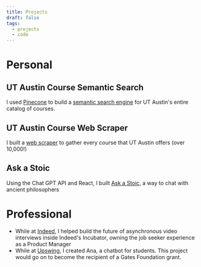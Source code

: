 ```yaml
---
title: Projects
draft: false
tags:
  - projects
  - code
---
```

# Personal
## UT Austin Course Semantic Search
I used [Pinecone](https://www.pinecone.io/) to build a [semantic search engine](https://github.com/SomewhatJustin/ut-course-search) for UT Austin's entire catalog of courses.
## UT Austin Course Web Scraper
I built a [web scraper](https://github.com/SomewhatJustin/UT-Austin-Course-Scraper) to gather every course that UT Austin offers (over 10,000!)
## Ask a Stoic
Using the Chat GPT API and React, I built [Ask a Stoic](https://stoic.justin.how), a way to chat with ancient philosophers
# Professional
* While at [Indeed](https://www.indeed.com/), I helped build the future of asynchronous video interviews inside Indeed's Incubator, owning the job seeker experience as a Product Manager
* While at [Upswing](https://upswing.io), I created Ana, a chatbot for students. This project would go on to become the recipient of a Gates Foundation grant.